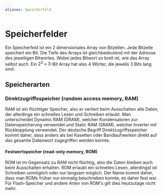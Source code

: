 ```yaml
---
aliases: Speicherfeld
---
```

# Speicherfelder
Ein Speicherfeld ist ein 2 dimensionales Array von Bitzellen. Jede Bitzelle speichert ein Bit.
Die Tiefe des Arrays ist gleichbedeutend mit der Adresse des jeweiligen Bitwortes. Wobei jedes Bitwort so breit ist, wie das Array selbst auch.
Ein $2^2 \times 3$-Bit Array hat also 4 Wörter, die jeweils 3 Bits lang sind.
## Speicherarten
### Direktzugriffsspeicher (random access memory, RAM)
RAM ist ein flüchtiger Speicher, also er verliert beim Ausschalten alle Daten, der allerdings ein schnelles Lesen und Schreiben erlaubt. Man unterscheidet Dynamic RAM (DRAM), welcher Kondensatoren zur Datenspeicherung verwendet und Static RAM (SRAM), welcher Inverter mit Rückkopplung verwendet.
Der deutsche Begriff Direktzugriffsspeicher kommt daher, dass anders als bei Kasetten oder Bandlaufwerken direkt auf das gesamte Datenwort zugegriffen werden konnte.
#### Festwertspeicher (read-only memory, ROM)
ROM ist im Gegensatz zu RAM nicht flüchtig, also die Daten bleiben auch beim Ausschalten erhalten. ROM erlaubt ein schnelles Lesen, allerdingst ist Schreiben unmöglich oder nur langsam möglich. 
Der Name kommt daher, dass man ROMs früher nur einmalig beschrieben konnte, es daher fest war. Für Flash-Speicher und andere Arten von ROM's gilt dies heutzutage nicht mehr.
